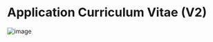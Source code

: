 # Application Curriculum Vitae (V2)
![image](https://user-images.githubusercontent.com/99246249/218345358-2daa09f0-df48-48c7-8d6e-b0d10ec0bfcb.png)

